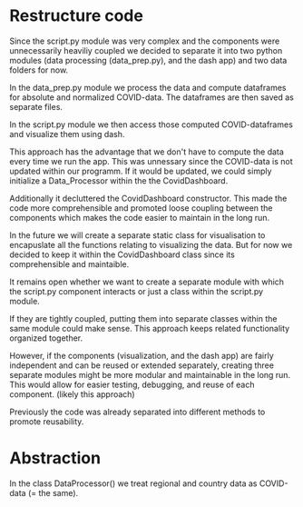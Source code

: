 # Restructure code

Since the script.py module was very complex and the components were unnecessarily heaviliy coupled we
decided to separate it into two python modules (data processing (data_prep.py), and the dash app) 
and two data folders for now.

In the data_prep.py module we process the data and compute dataframes for absolute and normalized COVID-data.
The dataframes are then saved as separate files.

In the script.py module we then access those computed COVID-dataframes and visualize them using dash.

This approach has the advantage that we don't have to compute the data every time we run the app. This was unnessary
since the COVID-data is not updated within our programm. If it would be updated, we could simply initialize a Data_Processor
within the the CovidDashboard.

Additionally it decluttered the CovidDashboard constructor. This made the code more comprehensible and promoted loose coupling 
between the components which makes the code easier to maintain in the long run.

In the future we will create a separate static class for visualisation to encapuslate all the functions relating
to visualizing the data. But for now we decided to keep it within the CovidDashboard class since its comprehensible
and maintaible.

It remains open whether we want to create a separate module with which the script.py component interacts or just a class within the
script.py module. 

If they are tightly coupled, putting them into separate classes within the same module could make sense. 
This approach keeps related functionality organized together.

However, if the components (visualization, and the dash app) are fairly independent and can be reused or extended separately, 
creating three separate modules might be more modular and maintainable in the long run. This would allow for easier testing, debugging,
and reuse of each component. (likely this approach)

Previously the code was already separated into different methods to promote reusability.

# Abstraction

In the class DataProcessor() we treat regional and country data as COVID-data (= the same).







